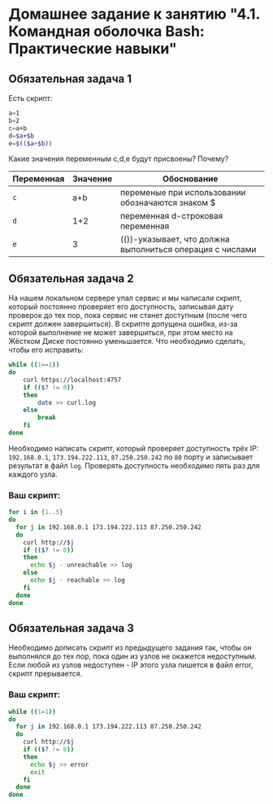 # Домашнее задание к занятию "4.1. Командная оболочка Bash: Практические навыки"

## Обязательная задача 1

Есть скрипт:
```bash
a=1
b=2
c=a+b
d=$a+$b
e=$(($a+$b))
```

Какие значения переменным c,d,e будут присвоены? Почему?

| Переменная  | Значение | Обоснование |
| ------------- | ------------- | ------------- |
| `c`  | a+b  | переменые при использовании обозначаются знаком $ |
| `d`  | 1+2  | переменная d-строковая переменная |
| `e`  | 3  | (())-указывает, что должна выполниться операция с числами |


## Обязательная задача 2
На нашем локальном сервере упал сервис и мы написали скрипт, который постоянно проверяет его доступность, записывая дату проверок до тех пор, пока сервис не станет доступным (после чего скрипт должен завершиться). В скрипте допущена ошибка, из-за которой выполнение не может завершиться, при этом место на Жёстком Диске постоянно уменьшается. Что необходимо сделать, чтобы его исправить:
```bash
while ((1==1))
do
	curl https://localhost:4757
	if (($? != 0))
	then
		date >> curl.log
	else
		break
	fi
done
```

Необходимо написать скрипт, который проверяет доступность трёх IP: `192.168.0.1`, `173.194.222.113`, `87.250.250.242` по `80` порту и записывает результат в файл `log`. Проверять доступность необходимо пять раз для каждого узла.

### Ваш скрипт:
```bash
for i in {1..5}
do
  for j in 192.168.0.1 173.194.222.113 87.250.250.242
  do
    curl http://$j
    if (($? != 0))
    then
      echo $j - unreachable >> log
    else
      echo $j - reachable >> log
    fi
  done
done
```

## Обязательная задача 3
Необходимо дописать скрипт из предыдущего задания так, чтобы он выполнялся до тех пор, пока один из узлов не окажется недоступным. Если любой из узлов недоступен - IP этого узла пишется в файл error, скрипт прерывается.

### Ваш скрипт:
```bash
while ((1=1))
do
  for j in 192.168.0.1 173.194.222.113 87.250.250.242
  do
    curl http://$j
    if (($? != 0))
    then
      echo $j >> error
      exit
    fi
  done
done
```
